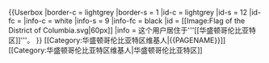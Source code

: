 {{Userbox
  |border-c = lightgrey
  |border-s = 1
  |id-c     = lightgrey
  |id-s     = 12
  |id-fc    = 
  |info-c   = white
  |info-s   = 9
  |info-fc  = black
  |id       = [[Image:Flag of the District of Columbia.svg|60px]]
  |info     = 这个用户居住于'''[[华盛顿哥伦比亚特区]]'''。
}}<includeonly>
[[Category:华盛顿哥伦比亚特区维基人|{{PAGENAME}}]]
</includeonly><noinclude>
[[Category:华盛顿哥伦比亚特区维基人|华盛顿哥伦比亚特区]]
</noinclude>
